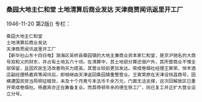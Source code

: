 ### 桑园大地主仁和堂  土地清算后商业发达  天津商贾闻讯返里开工厂

1946-11-20
第2版()
专栏：

    桑园大地主仁和堂
    土地清算后商业发达
    天津商贾闻讯返里开工厂
    【新华社山东十四日电】渤海区吴桥县桑园镇的大地主兼商业资本家仁和堂，是京沪驰名的大商号双和义的财东，并占有土地五六十顷。在清算中，其土地部分算还佃户外，其所营商业不惟全部保留，且因农民生活改善购买力提高，其营业较前更加发达。荣成卷烟社经理王寅荣、恒丰酒店副经理杨嘉宾等闻讯后，即相继由天津返回桑园镇重整营业。王寅荣原在天津设恒昌商号，因横遭国民党当局明征暗敛，未及十个月竟亏本法币千余万元，门面无法支撑，这次回解放区已重开荣成卷烟社。杨嘉宾亦正在筹备复业。而其停顿年余的德生铁工厂，则已复工并正扩大营业设立分号。
